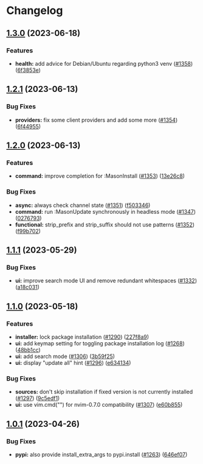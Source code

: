 # Changelog

## [1.3.0](https://github.com/williamboman/mason.nvim/compare/v1.2.1...v1.3.0) (2023-06-18)


### Features

* **health:** add advice for Debian/Ubuntu regarding python3 venv ([#1358](https://github.com/williamboman/mason.nvim/issues/1358)) ([6f3853e](https://github.com/williamboman/mason.nvim/commit/6f3853e5ae8c200e29d2e394e479d9c3f8e018f5))

## [1.2.1](https://github.com/williamboman/mason.nvim/compare/v1.2.0...v1.2.1) (2023-06-13)


### Bug Fixes

* **providers:** fix some client providers and add some more ([#1354](https://github.com/williamboman/mason.nvim/issues/1354)) ([6f44955](https://github.com/williamboman/mason.nvim/commit/6f4495590a0f9e121b483c9b1236fbabbd80da7a))

## [1.2.0](https://github.com/williamboman/mason.nvim/compare/v1.1.1...v1.2.0) (2023-06-13)


### Features

* **command:** improve completion for :MasonInstall ([#1353](https://github.com/williamboman/mason.nvim/issues/1353)) ([13e26c8](https://github.com/williamboman/mason.nvim/commit/13e26c81ff5074ee8f095a791cd37fc1cec37377))


### Bug Fixes

* **async:** always check channel state ([#1351](https://github.com/williamboman/mason.nvim/issues/1351)) ([f503346](https://github.com/williamboman/mason.nvim/commit/f5033463bb911a136e577fc6f339328f162e2b4a))
* **command:** run :MasonUpdate synchronously in headless mode ([#1347](https://github.com/williamboman/mason.nvim/issues/1347)) ([0276793](https://github.com/williamboman/mason.nvim/commit/02767937fc2e1b214c854a8fdde26ae1d3529dd6))
* **functional:** strip_prefix and strip_suffix should not use patterns ([#1352](https://github.com/williamboman/mason.nvim/issues/1352)) ([f99b702](https://github.com/williamboman/mason.nvim/commit/f99b70233e49db2229350bb82d9ddc6e2f4131c0))

## [1.1.1](https://github.com/williamboman/mason.nvim/compare/v1.1.0...v1.1.1) (2023-05-29)


### Bug Fixes

* **ui:** improve search mode UI and remove redundant whitespaces ([#1332](https://github.com/williamboman/mason.nvim/issues/1332)) ([a18c031](https://github.com/williamboman/mason.nvim/commit/a18c031c72a3c7576ba5dc60ee30de8290c8757c))

## [1.1.0](https://github.com/williamboman/mason.nvim/compare/v1.0.1...v1.1.0) (2023-05-18)


### Features

* **installer:** lock package installation ([#1290](https://github.com/williamboman/mason.nvim/issues/1290)) ([227f8a9](https://github.com/williamboman/mason.nvim/commit/227f8a9aaae495f481c768f8346edfceaf6d2951))
* **ui:** add keymap setting for toggling package installation log ([#1268](https://github.com/williamboman/mason.nvim/issues/1268)) ([48bb1cc](https://github.com/williamboman/mason.nvim/commit/48bb1cc33a1fefe94f5ce4972446a1c6ad849f15))
* **ui:** add search mode ([#1306](https://github.com/williamboman/mason.nvim/issues/1306)) ([3b59f25](https://github.com/williamboman/mason.nvim/commit/3b59f25d435fb1b8d36c4cc26410c3569f0bd795))
* **ui:** display "update all" hint ([#1296](https://github.com/williamboman/mason.nvim/issues/1296)) ([e634134](https://github.com/williamboman/mason.nvim/commit/e634134312bb936f472468a401c9cae6485ab54b))


### Bug Fixes

* **sources:** don't skip installation if fixed version is not currently installed ([#1297](https://github.com/williamboman/mason.nvim/issues/1297)) ([9c5edf1](https://github.com/williamboman/mason.nvim/commit/9c5edf13c2e6bd5223eebfeb4557ccc841acaa0e))
* **ui:** use vim.cmd("") for nvim-0.7.0 compatibility ([#1307](https://github.com/williamboman/mason.nvim/issues/1307)) ([e60b855](https://github.com/williamboman/mason.nvim/commit/e60b855bfa8c7d34387200daa6e54a5e22d3da05))

## [1.0.1](https://github.com/williamboman/mason.nvim/compare/v1.0.0...v1.0.1) (2023-04-26)


### Bug Fixes

* **pypi:** also provide install_extra_args to pypi.install ([#1263](https://github.com/williamboman/mason.nvim/issues/1263)) ([646ef07](https://github.com/williamboman/mason.nvim/commit/646ef07907e0960987c13c0b13f69eb808cc66ad))
